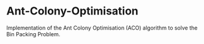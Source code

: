 # Ant-Colony-Optimisation
Implementation of the Ant Colony Optimisation (ACO) algorithm to solve the Bin Packing Problem.
